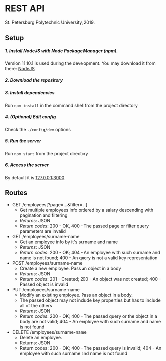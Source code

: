 # REST API
St. Petersburg Polytechnic University, 2019.
## Setup
##### 1. Install NodeJS with Node Package Manager (npm). 
Version 11.10.1 is used during the development. You may download it from there: [NodeJS](https://nodejs.org) 
##### 2. Download the repository 
##### 3. Install dependencies
Run `npm install` in the command shell from the project directory
##### 4. (Optional) Edit config
Check the `./config/dev` options
##### 5. Run the server
Run `npm start`  from the project directory
##### 6. Access the server
By default it is [127.0.0.1:3000](127.0.0.1:3000/)  
## Routes
   * GET /employees[?page=...&filter=...]
     * Get multiple employees info ordered by a salary descending with pagination and filtering  
     * *Returns*: JSON  
     * *Return codes*: 200 - OK,  400 - The passed page or filter query parameters are invalid
   * GET /employees/surname-name
     * Get an employee info by it's surname and name
     * *Returns*: JSON
     * *Return codes*: 200 - OK; 404 - An employee with such surname and name is not found; 400 - An query is not a valid key representation
   * POST /employees/surname-name
      * Create a new employee. Pass an object in a body
      * *Returns*: JSON
      * *Return codes*: 201 - Created; 200 - An object was not created; 400 - Passed object is invalid
   * PUT /employees/surname-name
      * Modify an existing employee. Pass an object in a body.
      * The passed object may not include key properties but has to include all of the others
      * *Returns*: JSON
      * *Return codes*: 200 - OK; 400 - The passed query or the object in a body are not valid; 404 - An employee with such surname and name is not found
   * DELETE /employees/surname-name
     * Delete an employee.
     * Returns: JSON
     * Return codes: 200 - OK; 400 - The passed query is invalid; 404 - An employee with such surname and name is not found
